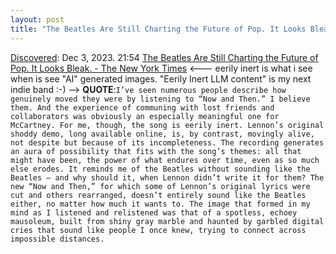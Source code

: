 ```yaml
---
layout: post
title: "The Beatles Are Still Charting the Future of Pop. It Looks Bleak. - The New York Times"
---
```

[Discovered](http://rolandtanglao.com/2020/07/29/p1-blogthis-checkvist-list-links-to-blog/): Dec 3, 2023. 21:54 [The Beatles Are Still Charting the Future of Pop. It Looks Bleak. - The New York Times](https://archive.is/drzTT#selection-1587.0-1587.1141) <--- eerily inert is what i see when is see "AI"  generated images.  "Eerily Inert LLM content" is my next indie band :-) --> **QUOTE**:`I’ve seen numerous people describe how genuinely moved they were by listening to “Now and Then.” I believe them. And the experience of communing with lost friends and collaborators was obviously an especially meaningful one for McCartney. For me, though, the song is eerily inert. Lennon’s original shoddy demo, long available online, is, by contrast, movingly alive, not despite but because of its incompleteness. The recording generates an aura of possibility that fits with the song’s themes: all that might have been, the power of what endures over time, even as so much else erodes. It reminds me of the Beatles without sounding like the Beatles — and why should it, when Lennon didn’t write it for them? The new “Now and Then,” for which some of Lennon’s original lyrics were cut and others rearranged, doesn’t entirely sound like the Beatles either, no matter how much it wants to. The image that formed in my mind as I listened and relistened was that of a spotless, echoey mausoleum, built from shiny gray marble and haunted by garbled digital cries that sound like people I once knew, trying to connect across impossible distances.`
